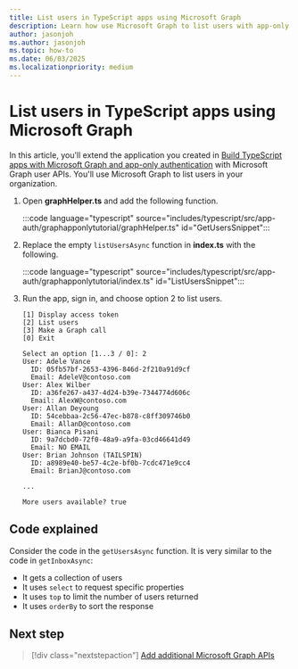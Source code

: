 ```yaml
---
title: List users in TypeScript apps using Microsoft Graph
description: Learn how use Microsoft Graph to list users with app-only authentication in TypeScript apps
author: jasonjoh
ms.author: jasonjoh
ms.topic: how-to
ms.date: 06/03/2025
ms.localizationpriority: medium
---
```


# List users in TypeScript apps using Microsoft Graph

In this article, you'll extend the application you created in [Build TypeScript apps with Microsoft Graph and app-only authentication](typescript-app-only.md) with Microsoft Graph user APIs. You'll use Microsoft Graph to list users in your organization.

1. Open **graphHelper.ts** and add the following function.

    :::code language="typescript" source="includes/typescript/src/app-auth/graphapponlytutorial/graphHelper.ts" id="GetUsersSnippet":::

1. Replace the empty `listUsersAsync` function in **index.ts** with the following.

    :::code language="typescript" source="includes/typescript/src/app-auth/graphapponlytutorial/index.ts" id="ListUsersSnippet":::

1. Run the app, sign in, and choose option 2 to list users.

    ```Shell
    [1] Display access token
    [2] List users
    [3] Make a Graph call
    [0] Exit

    Select an option [1...3 / 0]: 2
    User: Adele Vance
      ID: 05fb57bf-2653-4396-846d-2f210a91d9cf
      Email: AdeleV@contoso.com
    User: Alex Wilber
      ID: a36fe267-a437-4d24-b39e-7344774d606c
      Email: AlexW@contoso.com
    User: Allan Deyoung
      ID: 54cebbaa-2c56-47ec-b878-c8ff309746b0
      Email: AllanD@contoso.com
    User: Bianca Pisani
      ID: 9a7dcbd0-72f0-48a9-a9fa-03cd46641d49
      Email: NO EMAIL
    User: Brian Johnson (TAILSPIN)
      ID: a8989e40-be57-4c2e-bf0b-7cdc471e9cc4
      Email: BrianJ@contoso.com

    ...

    More users available? true
    ```

## Code explained

Consider the code in the `getUsersAsync` function. It is very similar to the code in `getInboxAsync`:

- It gets a collection of users
- It uses `select` to request specific properties
- It uses `top` to limit the number of users returned
- It uses `orderBy` to sort the response

## Next step

> [!div class="nextstepaction"]
> [Add additional Microsoft Graph APIs](typescript-app-only-extend-app.md)
